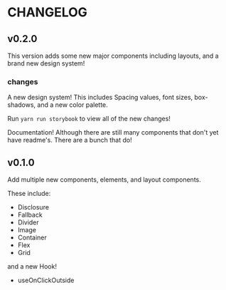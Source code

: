 # CHANGELOG

## v0.2.0

This version adds some new major components including layouts, and a brand new design system!

### changes

A new design system! This includes Spacing values, font sizes, box-shadows, and a new color palette.

Run `yarn run storybook` to view all of the new changes!

Documentation! Although there are still many components that don't yet have readme's. There are a bunch that do!

## v0.1.0

Add multiple new components, elements, and layout components.

These include:

* Disclosure
* Fallback
* Divider
* Image
* Container
* Flex
* Grid

and a new Hook!

* useOnClickOutside
